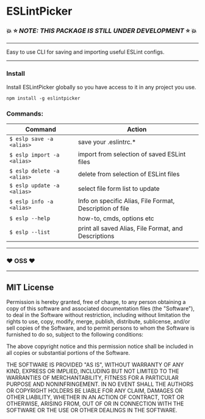 # ESLintPicker

### :boom: :star: _NOTE: THIS PACKAGE IS STILL UNDER DEVELOPMENT_ :star: :boom:

---

Easy to use CLI for saving and importing useful ESLint configs.

---

### Install

Install ESLintPicker globally so you have access to it in any project you use.

```
npm install -g eslintpicker
```

### Commands:

| Command                    | Action                                                   |
| -------------------------- | -------------------------------------------------------- |
| `$ eslp save -a <alias> `  | save your .eslintrc.\*                                   |
| `$ eslp import -a <alias>` | import from selection of saved ESLint files              |
| `$ eslp delete -a <alias>` | delete from selection of ESLint files                    |
| `$ eslp update -a <alias>` | select file form list to update                          |
| `$ eslp info -a <alias> `  | Info on specific Alias, File Format, Description of file |
| `$ eslp --help`            | how-to, cmds, options etc                                |
| `$ eslp --list`            | print all saved Alias, File Format, and Descriptions     |

---

### :heart: OSS :heart:

---

## MIT License

Permission is hereby granted, free of charge, to any person obtaining a copy
of this software and associated documentation files (the "Software"), to deal
in the Software without restriction, including without limitation the rights
to use, copy, modify, merge, publish, distribute, sublicense, and/or sell
copies of the Software, and to permit persons to whom the Software is
furnished to do so, subject to the following conditions:

The above copyright notice and this permission notice shall be included in all
copies or substantial portions of the Software.

THE SOFTWARE IS PROVIDED "AS IS", WITHOUT WARRANTY OF ANY KIND, EXPRESS OR
IMPLIED, INCLUDING BUT NOT LIMITED TO THE WARRANTIES OF MERCHANTABILITY,
FITNESS FOR A PARTICULAR PURPOSE AND NONINFRINGEMENT. IN NO EVENT SHALL THE
AUTHORS OR COPYRIGHT HOLDERS BE LIABLE FOR ANY CLAIM, DAMAGES OR OTHER
LIABILITY, WHETHER IN AN ACTION OF CONTRACT, TORT OR OTHERWISE, ARISING FROM,
OUT OF OR IN CONNECTION WITH THE SOFTWARE OR THE USE OR OTHER DEALINGS IN THE
SOFTWARE.
